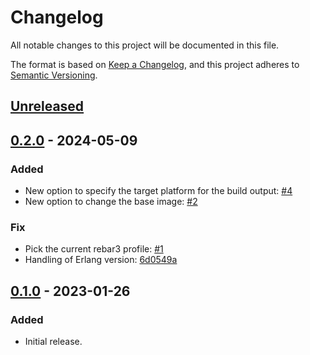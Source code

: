 # Changelog

All notable changes to this project will be documented in this file.

The format is based on [Keep a Changelog](https://keepachangelog.com/en/1.0.0/),
and this project adheres to [Semantic Versioning](https://semver.org/spec/v2.0.0.html).

## [Unreleased]

## [0.2.0] - 2024-05-09

### Added

* New option to specify the target platform for the build output: [#4](https://github.com/stritzinger/rebar3_docker/pull/4)
* New option to change the base image: [#2](https://github.com/stritzinger/rebar3_docker/pull/2)

### Fix

* Pick the current rebar3 profile: [#1](https://github.com/stritzinger/rebar3_docker/pull/1)
* Handling of Erlang version: [6d0549a](https://github.com/stritzinger/rebar3_docker/commit/6d0549af96f70943d02b7661155db0bf77991e55)

## [0.1.0] - 2023-01-26

### Added

* Initial release.

[Unreleased]: https://github.com/stritzinger/rebar3_docker/compare/0.2.0...HEAD
[0.2.0]: https://github.com/stritzinger/rebar3_docker/compare/0.1.0...0.2.0
[0.1.0]: https://github.com/grisp/rebar3_grisp/compare/4b20c38f0d324da3b53fab86e7b8bc02db1ce178...0.1.0
